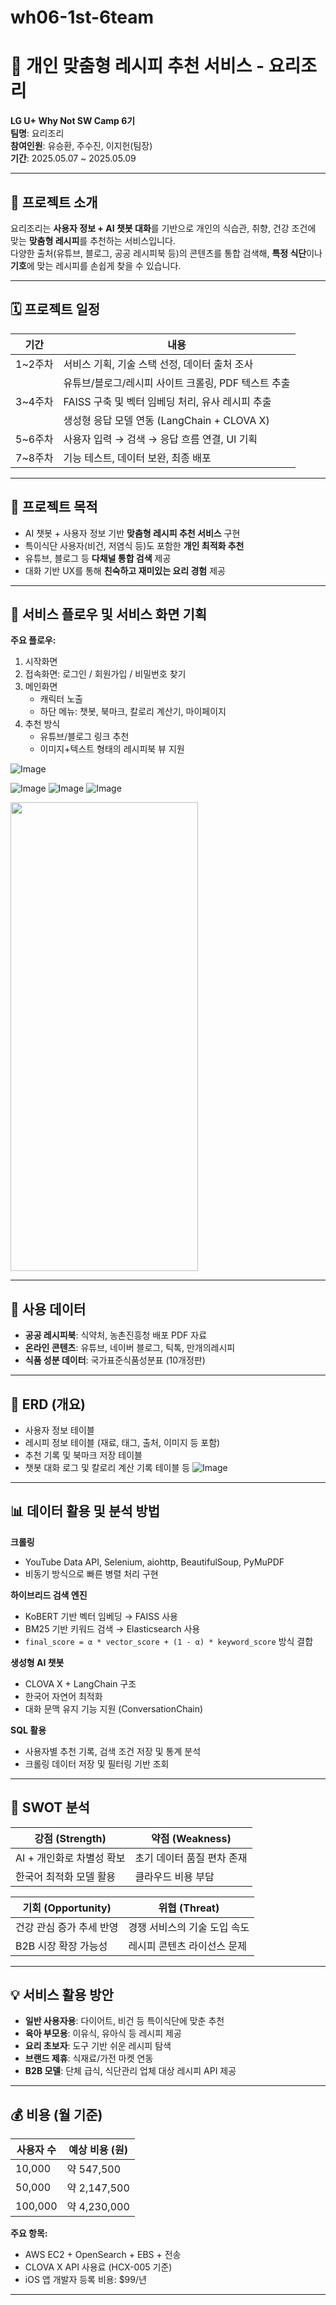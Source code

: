 # wh06-1st-6team

# 🍳 개인 맞춤형 레시피 추천 서비스 - 요리조리

**LG U+ Why Not SW Camp 6기**  
**팀명**: 요리조리  
**참여인원**: 유승환, 주수진, 이지헌(팀장)  
**기간**: 2025.05.07 ~ 2025.05.09  

---

## 🧠 프로젝트 소개

요리조리는 **사용자 정보 + AI 챗봇 대화**를 기반으로 개인의 식습관, 취향, 건강 조건에 맞는 **맞춤형 레시피**를 추천하는 서비스입니다.  
다양한 출처(유튜브, 블로그, 공공 레시피북 등)의 콘텐츠를 통합 검색해, **특정 식단**이나 **기호**에 맞는 레시피를 손쉽게 찾을 수 있습니다.

---

## 🗓 프로젝트 일정

| 기간       | 내용 |
|------------|------|
| 1~2주차    | 서비스 기획, 기술 스택 선정, 데이터 출처 조사 |
|            | 유튜브/블로그/레시피 사이트 크롤링, PDF 텍스트 추출 |
| 3~4주차    | FAISS 구축 및 벡터 임베딩 처리, 유사 레시피 추출 |
|            | 생성형 응답 모델 연동 (LangChain + CLOVA X) |
| 5~6주차    | 사용자 입력 → 검색 → 응답 흐름 연결, UI 기획 |
| 7~8주차    | 기능 테스트, 데이터 보완, 최종 배포 |

---

## 🎯 프로젝트 목적

- AI 챗봇 + 사용자 정보 기반 **맞춤형 레시피 추천 서비스** 구현
- 특이식단 사용자(비건, 저염식 등)도 포함한 **개인 최적화 추천**
- 유튜브, 블로그 등 **다채널 통합 검색** 제공
- 대화 기반 UX를 통해 **친숙하고 재미있는 요리 경험** 제공

---

## 📱 서비스 플로우 및 서비스 화면 기획

**주요 플로우:**

1. 시작화면  
2. 접속화면: 로그인 / 회원가입 / 비밀번호 찾기  
3. 메인화면  
   - 캐릭터 노출
   - 하단 메뉴: 챗봇, 북마크, 칼로리 계산기, 마이페이지  
4. 추천 방식
   - 유튜브/블로그 링크 추천
   - 이미지+텍스트 형태의 레시피북 뷰 지원

![Image](https://github.com/user-attachments/assets/71e684e1-9aa2-4241-ada6-194b92b8a6a2)

![Image](https://github.com/user-attachments/assets/52a7aca4-7c86-4c7d-b1f7-541f020aaaef)
![Image](https://github.com/user-attachments/assets/e72aca1b-bfcb-4731-9684-f0a63bc8e508)
![Image](https://github.com/user-attachments/assets/7c1160f5-fafe-41a0-93dd-f9535a447f94)

<img src="https://github.com/user-attachments/assets/7c1160f5-fafe-41a0-93dd-f9535a447f94" width="300" height="750">


---

## 🧾 사용 데이터

- **공공 레시피북**: 식약처, 농촌진흥청 배포 PDF 자료
- **온라인 콘텐츠**: 유튜브, 네이버 블로그, 틱톡, 만개의레시피
- **식품 성분 데이터**: 국가표준식품성분표 (10개정판)

---

## 🧬 ERD (개요)

- 사용자 정보 테이블
- 레시피 정보 테이블 (재료, 태그, 출처, 이미지 등 포함)
- 추천 기록 및 북마크 저장 테이블
- 챗봇 대화 로그 및 칼로리 계산 기록 테이블 등
![Image](https://github.com/user-attachments/assets/2581585e-0a93-497f-9839-297d7920d544)

---

## 📊 데이터 활용 및 분석 방법

**크롤링**  
- YouTube Data API, Selenium, aiohttp, BeautifulSoup, PyMuPDF  
- 비동기 방식으로 빠른 병렬 처리 구현

**하이브리드 검색 엔진**  
- KoBERT 기반 벡터 임베딩 → FAISS 사용  
- BM25 기반 키워드 검색 → Elasticsearch 사용  
- `final_score = α * vector_score + (1 - α) * keyword_score` 방식 결합

**생성형 AI 챗봇**  
- CLOVA X + LangChain 구조  
- 한국어 자연어 최적화  
- 대화 문맥 유지 기능 지원 (ConversationChain)

**SQL 활용**  
- 사용자별 추천 기록, 검색 조건 저장 및 통계 분석  
- 크롤링 데이터 저장 및 필터링 기반 조회

---

## 🧭 SWOT 분석

| 강점 (Strength)           | 약점 (Weakness)            |
|---------------------------|-----------------------------|
| AI + 개인화로 차별성 확보 | 초기 데이터 품질 편차 존재 |
| 한국어 최적화 모델 활용   | 클라우드 비용 부담         |

| 기회 (Opportunity)        | 위협 (Threat)              |
|---------------------------|-----------------------------|
| 건강 관심 증가 추세 반영 | 경쟁 서비스의 기술 도입 속도 |
| B2B 시장 확장 가능성      | 레시피 콘텐츠 라이선스 문제 |

---

## 💡 서비스 활용 방안

- **일반 사용자용**: 다이어트, 비건 등 특이식단에 맞춘 추천
- **육아 부모용**: 이유식, 유아식 등 레시피 제공
- **요리 초보자**: 도구 기반 쉬운 레시피 탐색
- **브랜드 제휴**: 식재료/가전 마켓 연동
- **B2B 모델**: 단체 급식, 식단관리 업체 대상 레시피 API 제공

---

## 💰 비용 (월 기준)

| 사용자 수 | 예상 비용 (원) |
|-----------|----------------|
| 10,000    | 약 547,500     |
| 50,000    | 약 2,147,500   |
| 100,000   | 약 4,230,000   |

**주요 항목:**

- AWS EC2 + OpenSearch + EBS + 전송
- CLOVA X API 사용료 (HCX-005 기준)
- iOS 앱 개발자 등록 비용: $99/년

---

